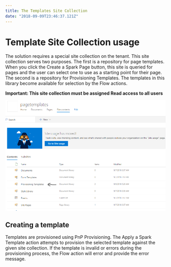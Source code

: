 ```yaml
---
title: The Templates Site Collection
date: "2018-09-09T23:46:37.121Z"
---
```


# Template Site Collection usage

The solution requires a special site collection on the tenant. This site collection serves two purposes. The first is a repository for page templates. When you click the Create a Spark Page button, this site is queried for pages and the user can select one to use as a starting point for their page. The second is a repository for Provisioning Templates. The templates in this library become available for selection by the Flow actions.

**Important: This site collection must be assigned Read access to all users**

![templates](templatesite.png)

## Creating a template
Templates are provisioned using PnP Provisioning. The Apply a Spark Template action attempts to provision the selected template against the given site collection. If the template is invalid or errors during the provisioning process, the Flow action will error and provide the error message.  
